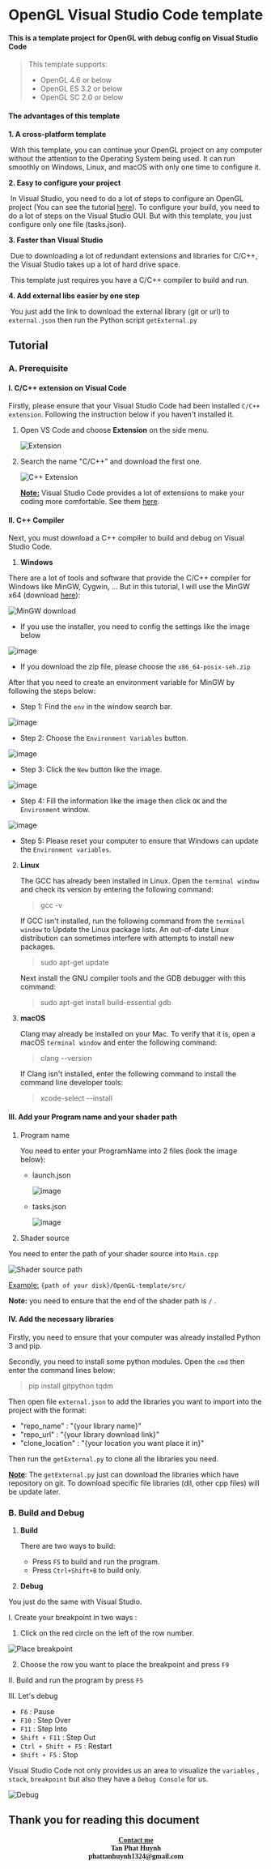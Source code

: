 # OpenGL Visual Studio Code template

#### This is a template project for OpenGL with debug config on Visual Studio Code

> This template supports:
>
> * OpenGL 4.6 or below
> * OpenGL ES 3.2 or below
> * OpenGL SC 2.0 or below

#### The advantages of this template

**1. A cross-platform template**

​	With this template, you can continue your OpenGL project on any computer without the attention to the Operating System being used. It can run smoothly on Windows, Linux, and macOS with only one time to configure it.

**2. Easy to configure your project**

​	In Visual Studio, you need to do a lot of steps to configure an OpenGL project (You can see the tutorial <a href="http://www.mcihanozer.com/tips/setting-up-libraries/setting-up-glfw-for-visual-studio/">here</a>). To configure your build, you need to do a lot of steps on the Visual Studio GUI. But with this template, you just configure only one file (tasks.json).

**3. Faster than Visual Studio**

​	Due to downloading a lot of redundant extensions and libraries for C/C++, the Visual Studio takes up a lot of hard drive space. 

​	This template just requires you have a C/C++ compiler to build and run. 

**4. Add external libs easier by one step**

​	You just add the link to download the external library (git or url) to `external.json` then run the Python script `getExternal.py`

<h2><b>Tutorial</b></h2>



<h3 style="text-align:left"><b>A. Prerequisite</b></h3>

<h4>I. C/C++ extension on Visual Code</h4>

Firstly, please ensure that your Visual Studio Code had been installed `C/C++ extension`. Following the instruction below if you haven't installed it.

1. Open VS Code and choose <b>Extension</b> on the side menu.

   ![Extension](https://user-images.githubusercontent.com/66297538/118797279-9f43fb00-b8c6-11eb-89d8-6fa0865bebc0.png)
   
2. Search the name "C/C++" and download the first one.

   ![C++ Extension](https://user-images.githubusercontent.com/66297538/118797363-b682e880-b8c6-11eb-8d2a-cf556c2a0ca8.png)

   <b><u>Note:</u></b> Visual Studio Code provides a lot of extensions to make your coding more comfortable. See them  <a href="https://blog.logrocket.com/top-10-vs-code-extensions-2021/#importcost">here</a>.

<h4> II. C++ Compiler</h4>

Next, you must download a C++ compiler to build and debug on Visual Studio Code.

1. **Windows**

 There are a lot of tools and software that provide the C/C++ compiler for Windows like MinGW, Cygwin, ... But in this tutorial, I will use the MinGW x64 (download <a href="https://sourceforge.net/projects/mingw-w64/files/Toolchains%20targetting%20Win64/Personal%20Builds/mingw-builds/" target="_blank">here</a>):

![MinGW download](https://user-images.githubusercontent.com/66297538/118797421-c4d10480-b8c6-11eb-9a1c-28b22cfdf435.png)

- If you use the installer, you need to config the settings like the image below

![image](https://user-images.githubusercontent.com/66297538/120953780-f592b400-c777-11eb-99ec-952065180966.png)

- If you download the zip file, please choose the `x86_64-posix-seh.zip` 


After that you need to create an environment variable for MinGW by following the steps below:
   - Step 1: Find the `env` in the window search bar.

   ![image](https://user-images.githubusercontent.com/66297538/120768256-24c1df00-c546-11eb-841c-b3e8d504fb0c.png)
   - Step 2: Choose the `Environment Variables` button.

   ![image](https://user-images.githubusercontent.com/66297538/120768431-58046e00-c546-11eb-813e-043163b11612.png)
   - Step 3: Click the `New` button like the image.

   ![image](https://user-images.githubusercontent.com/66297538/120768587-83875880-c546-11eb-970a-633766cdfdf7.png)
   - Step 4: Fill the information like the image then click `OK` and the `Environment` window.

   ![image](https://user-images.githubusercontent.com/66297538/120768738-aade2580-c546-11eb-9d77-96b2d900542c.png)

- Step 5: Please reset your computer to ensure that Windows can update the `Environment variables`.


2. **Linux**

   The GCC has already been installed in Linux. Open the `terminal window` and check its version by entering the following command:

   > gcc -v

   If GCC isn't installed, run the following command from the `terminal window` to Update the Linux package lists. An out-of-date Linux distribution can sometimes interfere with attempts to install new packages.

   > sudo apt-get update

   Next install the GNU compiler tools and the GDB debugger with this command:

   > sudo apt-get install build-essential gdb

3. **macOS**

   Clang may already be installed on your Mac. To verify that it is, open a macOS `terminal window` and enter the following command:

   > clang --version

   If Clang isn't installed, enter the following command to install the command line developer tools:

   > xcode-select --install

<h4>III. Add your Program name and your shader path</h4>

1. Program name

   You need to enter your ProgramName into 2 files (look the image below):

   - launch.json

     ![image](https://user-images.githubusercontent.com/66297538/120979694-0d7e2e00-c7a0-11eb-9ff3-f3c4238aa042.png)

   - tasks.json

     ![image](https://user-images.githubusercontent.com/66297538/120979781-225ac180-c7a0-11eb-96e1-ded8246aba61.png)

2. Shader source

You need to enter the path of your shader source into `Main.cpp`

![Shader source path](https://user-images.githubusercontent.com/66297538/118797645-03ff5580-b8c7-11eb-8149-0b49f9331330.png)

<u>Example:</u> `{path of your disk}/OpenGL-template/src/`

**Note:** you need to ensure that the end of the shader path is `/` .

<h4>IV. Add the necessary libraries</h4>

Firstly, you need to ensure that your computer was already installed Python 3 and pip.

Secondly, you need to install some python modules. Open the `cmd` then enter the command lines below:

> pip install gitpython tqdm

Then open file `external.json` to add the libraries you want to import into the project with the format:

- "repo_name" : "{your library name}"
- "repo_url" : "{your library download link}"
- "clone_location" : "{your location you want place it in}"

Then run the `getExternal.py` to clone all the libraries you need.

**<u>Note</u>**: The `getExternal.py` just can download the libraries which have repository on git. To download specific file libraries (dll, other cpp files) will be update later.

<h3 style="text-align:left"><b>B. Build and Debug</b></h3>

1. **Build**

   There are two ways to build:

   - Press `F5` to build and run the program.
   - Press `Ctrl+Shift+B` to build only.

2. **Debug**

You just do the same with Visual Studio.

I. Create your breakpoint in two ways :

1. Click on the red circle on the left of the row number.

![Place breakpoint](https://user-images.githubusercontent.com/66297538/118797730-14afcb80-b8c7-11eb-89fe-99d4405dbc4d.png)


2. Choose the row you want to place the breakpoint and press `F9` 

II. Build and run the program by press `F5`

III. Let's debug

* `F6` : Pause
* `F10` : Step Over
* `F11` : Step Into
* `Shift + F11` : Step Out
* `Ctrl + Shift + F5` : Restart
* `Shift + F5` : Stop

Visual Studio Code not only provides us an area to visualize the `variables` , `stack`, `breakpoint` but also they have a `Debug Console` for us.

![Debug](https://user-images.githubusercontent.com/66297538/118797799-209b8d80-b8c7-11eb-8e5b-f58356a878e9.png)




## Thank you for reading this document

<h4 style="text-align:center; font-family:time New Roman">
    <div><b><u>Contact me</u></b></div>
    <div>Tan Phat Huynh</div>
    <div>phattanhuynh1324@gmail.com</div></h4>

